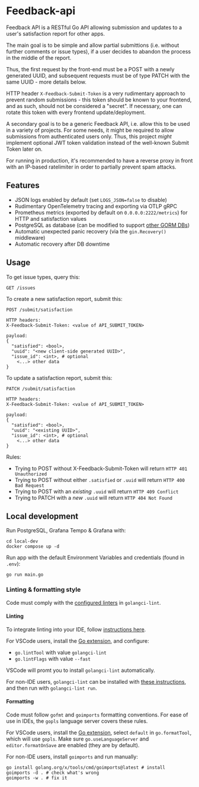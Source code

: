 # Feedback-api

Feedback API is a RESTful Go API allowing submission and updates to a user's satisfaction report for other apps.

The main goal is to be simple and allow partial submittions (i.e. without further comments or issue types), if a user decides to abandon the process in the middle of the report.

Thus, the first request by the front-end must be a POST with a newly generated UUID, and subsequent requests must be of type PATCH with the same UUID - more details below.

HTTP header `X-Feedback-Submit-Token` is a very rudimentary approach to prevent random submissions - this token should be known to your frontend, and as such, should not be considered a "secret". If necessary, one can rotate this token with every frontend update/deployment.

A secondary goal is to be a generic Feedback API, i.e. allow this to be used in a variety of projects. For some needs, it might be required to allow submissions from authenticated users only. Thus, this project *might* implement optional JWT token validation instead of the well-known Submit Token later on.

For running in production, it's recommended to have a reverse proxy in front with an IP-based ratelimiter in order to partially prevent spam attacks.

## Features

- JSON logs enabled by default (set `LOGS_JSON=false` to disable)
- Rudimentary OpenTelemetry tracing and exporting via OTLP gRPC
- Prometheus metrics (exported by default on `0.0.0.0:2222/metrics`) for HTTP and satisfaction values
- PostgreSQL as database (can be modified to support [other GORM DBs](https://gorm.io/docs/connecting_to_the_database.html))
- Automatic unexpected panic recovery (via the `gin.Recovery()` middleware)
- Automatic recovery after DB downtime

## Usage

To get issue types, query this:

```
GET /issues
```

To create a new satisfaction report, submit this:

```
POST /submit/satisfaction

HTTP headers:
X-Feedback-Submit-Token: <value of API_SUBMIT_TOKEN>

payload:
{
  "satisfied": <bool>,
  "uuid": "<new client-side generated UUID>",
  "issue_id": <int>, # optional
	<...> other data
}
```

To update a satisfaction report, submit this:
```
PATCH /submit/satisfaction

HTTP headers:
X-Feedback-Submit-Token: <value of API_SUBMIT_TOKEN>

payload:
{
  "satisfied": <bool>,
  "uuid": "<existing UUID>",
  "issue_id": <int>, # optional
	<...> other data
}
```

Rules:
- Trying to POST without X-Feedback-Submit-Token will return `HTTP 401 Unauthorized`
- Trying to POST without either `.satisfied` or `.uuid` will return `HTTP 400 Bad Request`
- Trying to POST with an *existing* `.uuid` will return `HTTP 409 Conflict`
- Trying to PATCH with a *new* `.uuid` will return `HTTP 404 Not Found`

## Local development

Run PostgreSQL, Grafana Tempo & Grafana with:
```shell
cd local-dev
docker compose up -d
```

Run app with the default Environment Variables and credentials (found in `.env`):
```shell
go run main.go
```

### Linting & formatting style

Code must comply with the [configured linters](.golangci.yaml) in `golangci-lint`.

#### Linting

To integrate linting into your IDE, follow [instructions here](https://golangci-lint.run/welcome/integrations/#editor-integration).

For VSCode users, install the [Go extension](https://marketplace.visualstudio.com/items?itemName=golang.Go), and configure:

  - `go.lintTool` with value `golangci-lint`
  - `go.lintFlags` with value `--fast`

VSCode will promt you to install `golangci-lint` automatically.

For non-IDE users, `golangci-lint` can be installed with [these instructions](https://golangci-lint.run/welcome/install/#local-installation), and then run with `golangci-lint run`.

#### Formatting

Code must follow `gofmt` and `goimports` formatting conventions. For ease of use in IDEs, the `gopls` language server covers these rules.

For VSCode users, install the [Go extension](https://marketplace.visualstudio.com/items?itemName=golang.Go), select `default` in `go.formatTool`, which will use `gopls`. Make sure `go.useLanguageServer` and `editor.formatOnSave` are enabled (they are by default).

For non-IDE users, install `goimports` and run manually:
```shell
go install golang.org/x/tools/cmd/goimports@latest # install
goimports -d . # check what's wrong
goimports -w . # fix it
```

